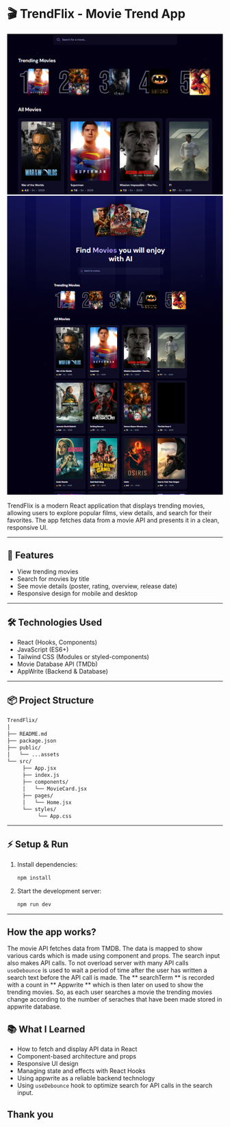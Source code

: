 # 🎬 TrendFlix - Movie Trend App

![TrendFLix](public/image1.png)
![TrendFLix](public/image.png)

TrendFlix is a modern React application that displays trending movies, allowing users to explore popular films, view details, and search for their favorites. The app fetches data from a movie API and presents it in a clean, responsive UI.

---

## 🚀 Features
- View trending movies
- Search for movies by title
- See movie details (poster, rating, overview, release date)
- Responsive design for mobile and desktop

---

## 🛠️ Technologies Used
- React (Hooks, Components)
- JavaScript (ES6+)
- Tailwind CSS (Modules or styled-components)
- Movie Database API (TMDb)
- AppWrite (Backend & Database)

---

## 📦 Project Structure
```
TrendFlix/
│
├── README.md
├── package.json
├── public/
│   └── ...assets
└── src/
	 ├── App.jsx
	 ├── index.js
	 ├── components/
	 │   └── MovieCard.jsx
	 ├── pages/
	 │   └── Home.jsx
	 └── styles/
		  └── App.css
```

---

## ⚡ Setup & Run
1. Install dependencies:
	```bash
	npm install
	```
2. Start the development server:
	```bash
	npm run dev
	```

---

## How the app works?
The movie API fetches data from TMDB. The data is mapped to show various cards which is made using component and props. The search input also makes API calls. To not overload server with many API calls `useDebounce` is used to wait a period of time after the user has written a search text before the API call is made. The ** searchTerm ** is recorded with a count in ** Appwrite ** which is then later on used to show the trending movies. So, as each user searches a movie the trending movies change according to the number of seraches that have been made stored in appwrite database.

## 📚 What I Learned
- How to fetch and display API data in React
- Component-based architecture and props
- Responsive UI design
- Managing state and effects with React Hooks
- Using appwrite as a reliable backend technology
- Using `useDebounce` hook to optimize search for API calls in the search input.

## Thank you
